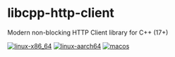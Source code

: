 # libcpp-http-client
Modern non-blocking HTTP Client library for C++ (17+)

[![linux-x86_64](https://github.com/lk-libs/libcpp-http-client/actions/workflows/linux-x86_64.yml/badge.svg)](https://github.com/lk-libs/libcpp-http-client/actions/workflows/linux-x86_64.yml)
[![linux-aarch64](https://github.com/lk-libs/libcpp-http-client/actions/workflows/linux-aarch64.yml/badge.svg)](https://github.com/lk-libs/libcpp-http-client/actions/workflows/linux-aarch64.yml)
[![macos](https://github.com/lk-libs/libcpp-http-client/actions/workflows/macos.yml/badge.svg)](https://github.com/lk-libs/libcpp-http-client/actions/workflows/macos.yml)
